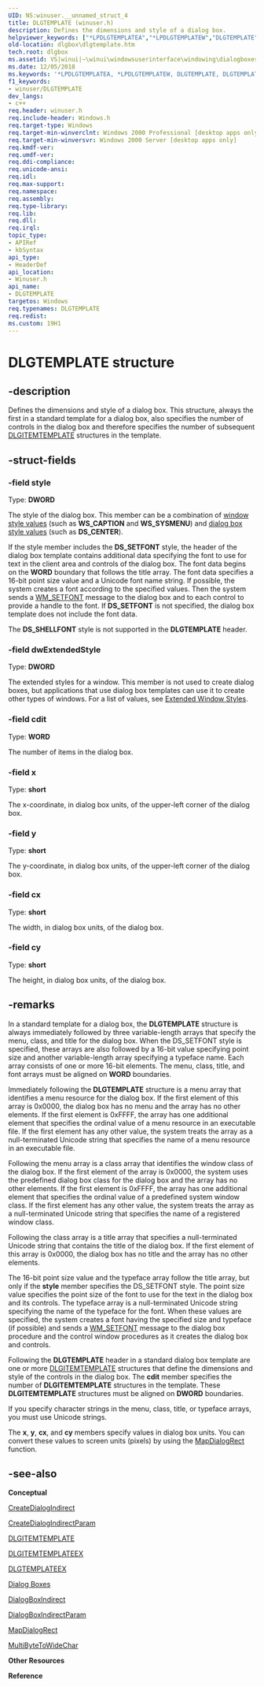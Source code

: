 ```yaml
---
UID: NS:winuser.__unnamed_struct_4
title: DLGTEMPLATE (winuser.h)
description: Defines the dimensions and style of a dialog box.
helpviewer_keywords: ["*LPDLGTEMPLATEA","*LPDLGTEMPLATEW","DLGTEMPLATE","DLGTEMPLATE structure [Dialog Boxes]","LPDLGTEMPLATE","LPDLGTEMPLATE structure pointer [Dialog Boxes]","_win32_DLGTEMPLATE_str","_win32_dlgtemplate_str_cpp","dlgbox.dlgtemplate","winui._win32_dlgtemplate_str","winuser/DLGTEMPLATE","winuser/LPDLGTEMPLATE"]
old-location: dlgbox\dlgtemplate.htm
tech.root: dlgbox
ms.assetid: VS|winui|~\winui\windowsuserinterface\windowing\dialogboxes\dialogboxreference\dialogboxstructures\dlgtemplate.htm
ms.date: 12/05/2018
ms.keywords: '*LPDLGTEMPLATEA, *LPDLGTEMPLATEW, DLGTEMPLATE, DLGTEMPLATE structure [Dialog Boxes], LPDLGTEMPLATE, LPDLGTEMPLATE structure pointer [Dialog Boxes], _win32_DLGTEMPLATE_str, _win32_dlgtemplate_str_cpp, dlgbox.dlgtemplate, winui._win32_dlgtemplate_str, winuser/DLGTEMPLATE, winuser/LPDLGTEMPLATE'
f1_keywords:
- winuser/DLGTEMPLATE
dev_langs:
- c++
req.header: winuser.h
req.include-header: Windows.h
req.target-type: Windows
req.target-min-winverclnt: Windows 2000 Professional [desktop apps only]
req.target-min-winversvr: Windows 2000 Server [desktop apps only]
req.kmdf-ver: 
req.umdf-ver: 
req.ddi-compliance: 
req.unicode-ansi: 
req.idl: 
req.max-support: 
req.namespace: 
req.assembly: 
req.type-library: 
req.lib: 
req.dll: 
req.irql: 
topic_type:
- APIRef
- kbSyntax
api_type:
- HeaderDef
api_location:
- Winuser.h
api_name:
- DLGTEMPLATE
targetos: Windows
req.typenames: DLGTEMPLATE
req.redist: 
ms.custom: 19H1
---
```


# DLGTEMPLATE structure


## -description


Defines the dimensions and style of a dialog box. This structure, always the first in a standard template for a dialog box, also specifies the number of controls in the dialog box and therefore specifies the number of subsequent <a href="https://docs.microsoft.com/windows/desktop/api/winuser/ns-winuser-dlgitemtemplate">DLGITEMTEMPLATE</a> structures in the template. 


## -struct-fields




### -field style

Type: <b>DWORD</b>

The style of the dialog box. This member can be a combination of <a href="https://docs.microsoft.com/windows/desktop/winmsg/window-styles">window style values</a> (such as <b>WS_CAPTION</b> and <b>WS_SYSMENU</b>) and <a href="https://docs.microsoft.com/windows/desktop/dlgbox/dialog-box-styles">dialog box style values</a> (such as <b>DS_CENTER</b>).

If the style member includes the <b>DS_SETFONT</b> style, the header of the dialog box template contains additional data specifying the font to use for text in the client area and controls of the dialog box. The font data begins on the 
						<b>WORD</b> boundary that follows the title array. The font data specifies a 16-bit point size value and a Unicode font name string. If possible, the system creates a font according to the specified values. Then the system sends a <a href="https://docs.microsoft.com/windows/desktop/winmsg/wm-setfont">WM_SETFONT</a> message to the dialog box and to each control to provide a handle to the font. If <b>DS_SETFONT</b> is not specified, the dialog box template does not include the font data. 

The <b>DS_SHELLFONT</b> style is not supported in the <b>DLGTEMPLATE</b> header. 


### -field dwExtendedStyle

Type: <b>DWORD</b>

The extended styles for a window. This member is not used to create dialog boxes, but applications that use dialog box templates can use it to create other types of windows. For a list of values, see <a href="https://docs.microsoft.com/windows/desktop/winmsg/extended-window-styles">Extended Window Styles</a>.


### -field cdit

Type: <b>WORD</b>

The number of items in the dialog box. 


### -field x

Type: <b>short</b>

The x-coordinate, in dialog box units, of the upper-left corner of the dialog box. 


### -field y

Type: <b>short</b>

The y-coordinate, in dialog box units, of the upper-left corner of the dialog box. 


### -field cx

Type: <b>short</b>

The width, in dialog box units, of the dialog box. 


### -field cy

Type: <b>short</b>

The height, in dialog box units, of the dialog box. 


## -remarks



In a standard template for a dialog box, the <b>DLGTEMPLATE</b> structure is always immediately followed by three variable-length arrays that specify the menu, class, and title for the dialog box. When the DS_SETFONT style is specified, these arrays are also followed by a 16-bit value specifying point size and another variable-length array specifying a typeface name. Each array consists of one or more 16-bit elements. The menu, class, title, and font arrays must be aligned on 
				<b>WORD</b> boundaries. 

Immediately following the <b>DLGTEMPLATE</b> structure is a menu array that identifies a menu resource for the dialog box. If the first element of this array is 0x0000, the dialog box has no menu and the array has no other elements. If the first element is 0xFFFF, the array has one additional element that specifies the ordinal value of a menu resource in an executable file. If the first element has any other value, the system treats the array as a null-terminated Unicode string that specifies the name of a menu resource in an executable file. 

Following the menu array is a class array that identifies the window class of the dialog box. If the first element of the array is 0x0000, the system uses the predefined dialog box class for the dialog box and the array has no other elements. If the first element is 0xFFFF, the array has one additional element that specifies the ordinal value of a predefined system window class. If the first element has any other value, the system treats the array as a null-terminated Unicode string that specifies the name of a registered window class. 

Following the class array is a title array that specifies a null-terminated Unicode string that contains the title of the dialog box. If the first element of this array is 0x0000, the dialog box has no title and the array has no other elements. 

The 16-bit point size value and the typeface array follow the title array, but only if the 
				<b>style</b> member specifies the DS_SETFONT style. The point size value
specifies the point size of the font to use for the text in the dialog box and its controls. The typeface array is a null-terminated Unicode string specifying the name of the typeface for the font. When these values are specified, the system creates a font having the specified size and typeface (if possible) and sends a <a href="https://docs.microsoft.com/windows/desktop/winmsg/wm-setfont">WM_SETFONT</a> message to the dialog box procedure and the control window procedures as it creates the dialog box and controls. 

Following the <b>DLGTEMPLATE</b> header in a standard dialog box template are one or more <a href="https://docs.microsoft.com/windows/desktop/api/winuser/ns-winuser-dlgitemtemplate">DLGITEMTEMPLATE</a> structures that define the dimensions and style of the controls in the dialog box. The 
				<b>cdit</b> member specifies the number of <b>DLGITEMTEMPLATE</b> structures in the template. These <b>DLGITEMTEMPLATE</b> structures must be aligned on 
				<b>DWORD</b> boundaries.

If you specify character strings in the menu, class, title, or typeface arrays, you must use Unicode strings. 

The 
				<b>x</b>, 
				<b>y</b>, 
				<b>cx</b>, and 
				<b>cy</b> members specify values in dialog box units. You can convert these values to screen units (pixels) by using the <a href="https://docs.microsoft.com/windows/desktop/api/winuser/nf-winuser-mapdialogrect">MapDialogRect</a> function. 




## -see-also




<b>Conceptual</b>



<a href="https://docs.microsoft.com/windows/desktop/api/winuser/nf-winuser-createdialogindirecta">CreateDialogIndirect</a>



<a href="https://docs.microsoft.com/windows/desktop/api/winuser/nf-winuser-createdialogindirectparama">CreateDialogIndirectParam</a>



<a href="https://docs.microsoft.com/windows/desktop/api/winuser/ns-winuser-dlgitemtemplate">DLGITEMTEMPLATE</a>



<a href="https://docs.microsoft.com/windows/desktop/dlgbox/dlgitemtemplateex">DLGITEMTEMPLATEEX</a>



<a href="https://docs.microsoft.com/windows/desktop/dlgbox/dlgtemplateex">DLGTEMPLATEEX</a>



<a href="https://docs.microsoft.com/windows/desktop/dlgbox/dialog-boxes">Dialog Boxes</a>



<a href="https://docs.microsoft.com/windows/desktop/api/winuser/nf-winuser-dialogboxindirecta">DialogBoxIndirect</a>



<a href="https://docs.microsoft.com/windows/desktop/api/winuser/nf-winuser-dialogboxindirectparama">DialogBoxIndirectParam</a>



<a href="https://docs.microsoft.com/windows/desktop/api/winuser/nf-winuser-mapdialogrect">MapDialogRect</a>



<a href="https://docs.microsoft.com/windows/desktop/api/stringapiset/nf-stringapiset-multibytetowidechar">MultiByteToWideChar</a>



<b>Other Resources</b>



<b>Reference</b>
 

 

